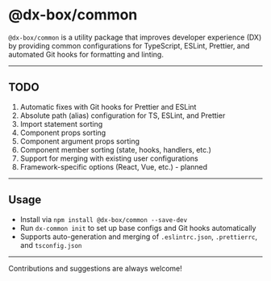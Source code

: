 # @dx-box/common

`@dx-box/common` is a utility package that improves developer experience (DX) by providing common configurations for TypeScript, ESLint, Prettier, and automated Git hooks for formatting and linting.

---

## TODO

1. Automatic fixes with Git hooks for Prettier and ESLint
2. Absolute path (alias) configuration for TS, ESLint, and Prettier
3. Import statement sorting
4. Component props sorting
5. Component argument props sorting
6. Component member sorting (state, hooks, handlers, etc.)
7. Support for merging with existing user configurations
8. Framework-specific options (React, Vue, etc.) - planned

---

## Usage

- Install via `npm install @dx-box/common --save-dev`
- Run `dx-common init` to set up base configs and Git hooks automatically
- Supports auto-generation and merging of `.eslintrc.json`, `.prettierrc`, and `tsconfig.json`

---

Contributions and suggestions are always welcome!
